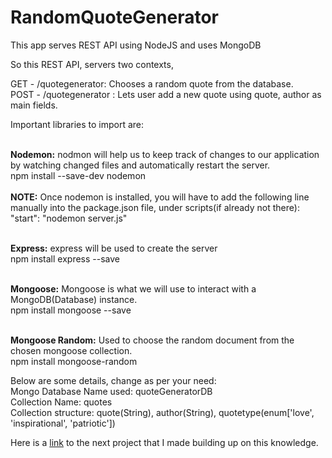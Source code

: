 # RandomQuoteGenerator
This app serves REST API using NodeJS and uses MongoDB

So this REST API, servers two contexts,

GET - /quotegenerator: Chooses a random quote from the database. <br>
POST - /quotegenerator : Lets user add a new quote using quote, author as main fields.
<br>

Important libraries to import are:

<br><b>Nodemon:</b> nodmon will help us to keep track of changes to our application by watching changed files and automatically restart the server.
<br>npm install --save-dev nodemon<br>
<br><b>NOTE:</b> Once nodemon is installed, you will have to add the following line manually into the package.json file, under scripts(if already not there):
<br>"start": "nodemon server.js"<br>

<br><b>Express:</b> express will be used to create the server
<br>npm install express --save<br>

<br><b>Mongoose:</b> Mongoose is what we will use to interact with a MongoDB(Database) instance.
<br>npm install mongoose --save<br>

<br><b>Mongoose Random:</b> Used to choose the random document from the chosen mongoose collection.
<br>npm install mongoose-random <br>

Below are some details, change as per your need:
<br>Mongo Database Name used: quoteGeneratorDB
<br>Collection Name: quotes
<br>Collection structure: quote(String), author(String), quotetype(enum['love', 'inspirational', 'patriotic'])


Here is a <a href="https://github.com/isunnyjaiswal/PubSubNodeJS">link</a> to the next project that I made building up on this knowledge.
